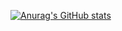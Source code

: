 [![Anurag's GitHub stats](https://github-readme-stats.vercel.app/api?username=xcraimax&locale=en&bg_color=000000&text_color=ffffff&icon_color=c15ef7&title_color=c15ef7&show_icons=true&include_all_commits=false&count_private=true)](https://github.com/xCraimax)
